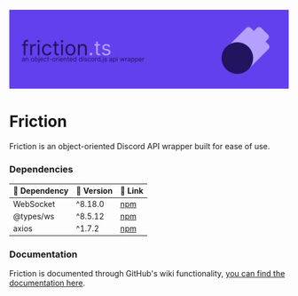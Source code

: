 ![Banner](images/Friction_banner.png)

# Friction
Friction is an object-oriented Discord API wrapper built for ease of use.

### Dependencies

| 🎯 Dependency  | 📼 Version | 🔗 Link |
|-----------------|------------|----------|
| WebSocket       | ^8.18.0    | [npm](https://www.npmjs.com/package/ws) |
| @types/ws       | ^8.5.12    | [npm](https://www.npmjs.com/package/@types/ws) |
| axios           | ^1.7.2     | [npm](https://www.npmjs.com/package/axios) |

### Documentation
Friction is documented through GitHub's wiki functionality, [you can find the documentation here](https://github.com/asciidude/friction.ts/wiki).